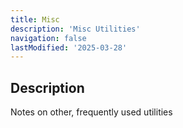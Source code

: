 ```yaml
---
title: Misc
description: 'Misc Utilities'
navigation: false
lastModified: '2025-03-28'
---
```


## Description

Notes on other, frequently used utilities
